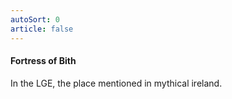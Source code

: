 ```yaml
---
autoSort: 0
article: false
---
```

#### Fortress of Bith
In the LGE, the place mentioned in mythical ireland.
